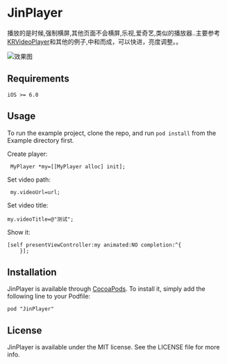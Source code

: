 
# JinPlayer

播放的是时候,强制横屏,其他页面不会横屏,乐视,爱奇艺,类似的播放器..主要参考[KRVideoPlayer](https://github.com/36Kr-Mobile/KRVideoPlayer)和其他的例子,中和而成，可以快进，亮度调整。。

   ![效果图](https://cloud.githubusercontent.com/assets/3974508/12646311/2c08ed6c-c60a-11e5-9f72-9336f075925f.jpg)
   
## Requirements

`iOS >= 6.0`

## Usage

To run the example project, clone the repo, and run `pod install` from the Example directory first.

Create player:

```
 MyPlayer *my=[[MyPlayer alloc] init];
```

Set video path:

```
 my.videoUrl=url;
```

Set video title:

```
my.videoTitle=@"测试";
```

Show it:

```
[self presentViewController:my animated:NO completion:^{
    }];
```

## Installation

JinPlayer is available through [CocoaPods](http://cocoapods.org). To install
it, simply add the following line to your Podfile:

```
pod "JinPlayer"
```
## License

JinPlayer is available under the MIT license. See the LICENSE file for more info.   
